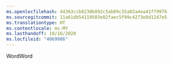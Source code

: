 ```yaml
---
ms.openlocfilehash: 44363ccb8230b892c5ab09c35a02a4ea41ff9976
ms.sourcegitcommit: 11a61db54119503e82faec5f99c4273e8d1247e5
ms.translationtype: HT
ms.contentlocale: ms-MY
ms.lasthandoff: 10/16/2020
ms.locfileid: "4069986"
---
```

<span data-ttu-id="04518-101">Word</span><span class="sxs-lookup"><span data-stu-id="04518-101">Word</span></span>